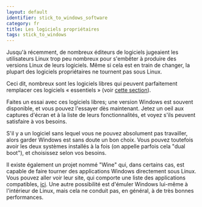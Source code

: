 ```yaml
---
layout: default
identifier: stick_to_windows_software
category: fr
title: Les logiciels propriétaires
tags: stick_to_windows
---
```


Jusqu'à récemment, de nombreux éditeurs de logiciels jugeaient les 
utilisateurs Linux trop peu nombreux pour s'embêter à produire des 
versions Linux de leurs logiciels. Même si cela est en train de 
changer, la plupart des logiciels propriétaires ne tournent pas sous 
Linux.

Ceci dit, nombreux sont les logiciels libres qui peuvent 
parfaitement remplacer ces logiciels « essentiels » (voir <a 
href="/items/warez/index_fr.php">cette section</a>).

Faites un essai avec ces logiciels libres; une version Windows 
est souvent disponible, et vous pouvez l'essayer dès maintenant. 
Jetez un oeil aux captures d'écran et à la liste de leurs 
fonctionnalités, et voyez s'ils peuvent satisfaire à vos besoins.

S'il y a un logiciel sans lequel vous ne pouvez absolument pas 
travailler, alors garder Windows est sans doute un bon choix. Vous 
pouvez toutefois avoir les deux systèmes installés à la fois (on 
appelle parfois cela "dual boot"), et choisissez selon vos besoins.

Il existe également un projet nommé "Wine" qui, dans certains 
cas, est capable de faire tourner des applications Windows 
directement sous Linux. Vous pouvez aller voir leur site, 
qui comporte une liste des applications compatibles, <a
href="http://www.winehq.org">ici</a>. Une autre possibilité est 
d'émuler Windows lui-même à l'intérieur de Linux, mais cela ne 
conduit pas, en général, à de très bonnes performances.

